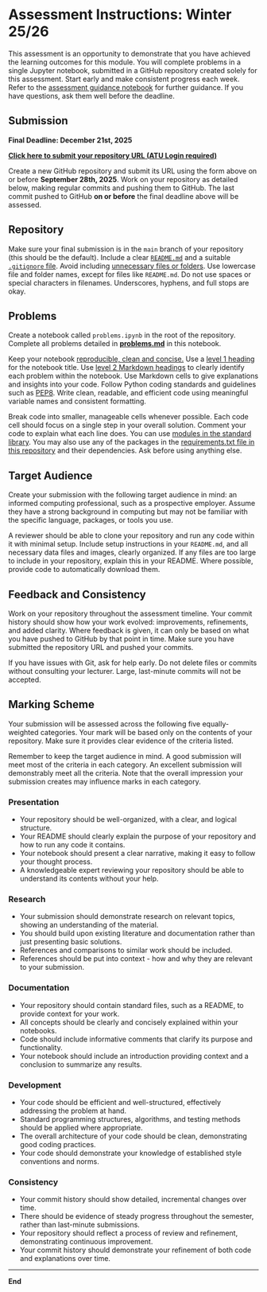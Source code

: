 # Assessment Instructions: Winter 25/26

This assessment is an opportunity to demonstrate that you have achieved the learning outcomes for this module.
You will complete problems in a single Jupyter notebook, submitted in a GitHub repository created solely for this assessment.
Start early and make consistent progress each week.
Refer to the [assessment guidance notebook](guidance.ipynb) for further guidance.
If you have questions, ask them well before the deadline.

## Submission

**Final Deadline: December 21st, 2025**  

**[Click here to submit your repository URL (ATU Login required)](https://forms.office.com/e/B4LPrrnPt3)**  

Create a new GitHub repository and submit its URL using the form above on or before **September 28th, 2025**.
Work on your repository as detailed below, making regular commits and pushing them to GitHub.
The last commit pushed to GitHub **on or before** the final deadline above will be assessed.

## Repository

Make sure your final submission is in the `main` branch of your repository (this should be the default).
Include a clear [`README.md`](https://docs.github.com/en/repositories/managing-your-repositorys-settings-and-features/customizing-your-repository/about-readmes) and a suitable [`.gitignore` file](https://github.com/github/gitignore).
Avoid including [unnecessary files or folders](https://realpython.com/python-git-github-intro/#what-not-to-add-to-a-git-repo).
Use lowercase file and folder names, except for files like `README.md`.
Do not use spaces or special characters in filenames.
Underscores, hyphens, and full stops are okay.

## Problems

Create a notebook called `problems.ipynb` in the root of the repository.
Complete all problems detailed in **[problems.md](problems.md)** in this notebook.

Keep your notebook [reproducible, clean and concise.](https://arxiv.org/pdf/2202.07233)
Use a [level 1 heading](https://docs.github.com/en/get-started/writing-on-github/getting-started-with-writing-and-formatting-on-github/basic-writing-and-formatting-syntax#headings) for the notebook title.
Use [level 2 Markdown headings](https://docs.github.com/en/get-started/writing-on-github/getting-started-with-writing-and-formatting-on-github/basic-writing-and-formatting-syntax#headings) to clearly identify each problem within the notebook.
Use Markdown cells to give explanations and insights into your code.
Follow Python coding standards and guidelines such as [PEP8](https://peps.python.org/pep-0008/).
Write clean, readable, and efficient code using meaningful variable names and consistent formatting.

Break code into smaller, manageable cells whenever possible.
Each code cell should focus on a single step in your overall solution.
Comment your code to explain what each line does.
You can use [modules in the standard library](https://en.wikipedia.org/wiki/Standard_library).
You may also use any of the packages in the [requirements.txt file in this repository](../requirements.txt) and their dependencies.
Ask before using anything else.

## Target Audience

Create your submission with the following target audience in mind: an informed computing professional, such as a prospective employer.
Assume they have a strong background in computing but may not be familiar with the specific language, packages, or tools you use.

A reviewer should be able to clone your repository and run any code within it with minimal setup.
Include setup instructions in your `README.md`, and all necessary data files and images, clearly organized.
If any files are too large to include in your repository, explain this in your README.
Where possible, provide code to automatically download them.

## Feedback and Consistency

Work on your repository throughout the assessment timeline.
Your commit history should show how your work evolved: improvements, refinements, and added clarity.
Where feedback is given, it can only be based on what you have pushed to GitHub by that point in time.
Make sure you have submitted the repository URL and pushed your commits.

If you have issues with Git, ask for help early.
Do not delete files or commits without consulting your lecturer.
Large, last-minute commits will not be accepted.

## Marking Scheme  

Your submission will be assessed across the following five equally-weighted categories.
Your mark will be based only on the contents of your repository.
Make sure it provides clear evidence of the criteria listed.

Remember to keep the target audience in mind.
A good submission will meet most of the criteria in each category.
An excellent submission will demonstrably meet all the criteria.
Note that the overall impression your submission creates may influence marks in each category.

### Presentation  

- Your repository should be well-organized, with a clear, and logical structure.  
- Your README should clearly explain the purpose of your repository and how to run any code it contains.
- Your notebook should present a clear narrative, making it easy to follow your thought process.  
- A knowledgeable expert reviewing your repository should be able to understand its contents without your help.  

### Research  

- Your submission should demonstrate research on relevant topics, showing an understanding of the material.  
- You should build upon existing literature and documentation rather than just presenting basic solutions.  
- References and comparisons to similar work should be included.  
- References should be put into context - how and why they are relevant to your submission.  

### Documentation  

- Your repository should contain standard files, such as a README, to provide context for your work.  
- All concepts should be clearly and concisely explained within your notebooks.  
- Code should include informative comments that clarify its purpose and functionality.  
- Your notebook should include an introduction providing context and a conclusion to summarize any results.  

### Development  

- Your code should be efficient and well-structured, effectively addressing the problem at hand.  
- Standard programming structures, algorithms, and testing methods should be applied where appropriate.  
- The overall architecture of your code should be clean, demonstrating good coding practices.  
- Your code should demonstrate your knowledge of established style conventions and norms.  

### Consistency  

- Your commit history should show detailed, incremental changes over time.  
- There should be evidence of steady progress throughout the semester, rather than last-minute submissions.  
- Your repository should reflect a process of review and refinement, demonstrating continuous improvement.  
- Your commit history should demonstrate your refinement of both code and explanations over time.

***

**End**
